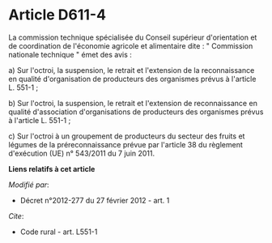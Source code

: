 # Article D611-4

La commission technique spécialisée du Conseil supérieur d'orientation et de coordination de l'économie agricole et
alimentaire dite : " Commission nationale technique " émet des avis : 

a) Sur l'octroi, la suspension, le retrait et l'extension de la reconnaissance en qualité d'organisation de producteurs des
organismes prévus à l'article L. 551-1 ; 

b) Sur l'octroi, la suspension, le retrait et l'extension de reconnaissance en qualité d'association d'organisations de
producteurs des organismes prévus à l'article L. 551-1 ; 

c) Sur l'octroi à un groupement de producteurs du secteur des fruits et légumes de la préreconnaissance prévue par l'article
38 du règlement d'exécution (UE) n° 543/2011 du 7 juin 2011.

**Liens relatifs à cet article**

_Modifié par_:

  - Décret n°2012-277 du 27 février 2012 - art. 1

_Cite_:

  - Code rural - art. L551-1
